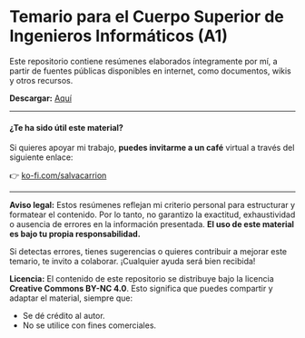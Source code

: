 # Temario para el Cuerpo Superior de Ingenieros Informáticos (A1)
Este repositorio contiene resúmenes elaborados íntegramente por mí, a partir de fuentes públicas disponibles en internet, como documentos, wikis y otros recursos.

**Descargar:** [Aquí](https://drive.google.com/drive/folders/1LdIJuh5SzherqH-xwTnoQjxfh_l08C9O?usp=drive_link)

---

#### ¿Te ha sido útil este material?
Si quieres apoyar mi trabajo, **puedes invitarme a un café** virtual a través del siguiente enlace:

👉 [ko-fi.com/salvacarrion](https://ko-fi.com/salvacarrion)

---

**Aviso legal:**
Estos resúmenes reflejan mi criterio personal para estructurar y formatear el contenido. Por lo tanto, no garantizo la exactitud, exhaustividad o ausencia de errores en la información presentada. **El uso de este material es bajo tu propia responsabilidad.**

Si detectas errores, tienes sugerencias o quieres contribuir a mejorar este temario, te invito a colaborar. ¡Cualquier ayuda será bien recibida!


**Licencia:**
El contenido de este repositorio se distribuye bajo la licencia **Creative Commons BY-NC 4.0**. Esto significa que puedes compartir y adaptar el material, siempre que:

- Se dé crédito al autor.
- No se utilice con fines comerciales.
